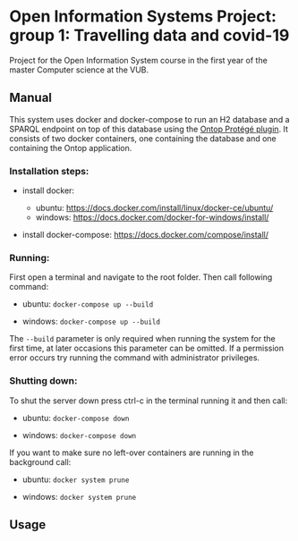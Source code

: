 # Open Information Systems Project: group 1: Travelling data and covid-19
Project for the Open Information System course in the first year of the master Computer science at the VUB.

## Manual

This system uses docker and docker-compose to run an H2 database and a SPARQL endpoint on top of this database using the [Ontop Protégé plugin](https://ontop-vkg.org/).
It consists of two docker containers, one containing the database and one containing the Ontop application.

### Installation steps:

- install docker:

  - ubuntu: https://docs.docker.com/install/linux/docker-ce/ubuntu/
  - windows: https://docs.docker.com/docker-for-windows/install/

- install docker-compose: https://docs.docker.com/compose/install/

### Running:

First open a terminal and navigate to the root folder.
Then call following command:

* ubuntu:
        ```
        docker-compose up --build
        ```

* windows:
        ```
        docker-compose up --build
        ```

The ```
    --build
      ``` parameter is only required when running the system for the first time, at later occasions this parameter can be omitted.
If a permission error occurs try running the command with administrator privileges.

### Shutting down:

To shut the server down press ctrl-c in the terminal running it and then call:

* ubuntu:
        ```
        docker-compose down
        ```

* windows:
        ```
        docker-compose down
        ```

If you want to make sure no left-over containers are running in the background call:

* ubuntu:
        ```
        docker system prune
        ```

* windows:
        ```
        docker system prune
        ```

## Usage

